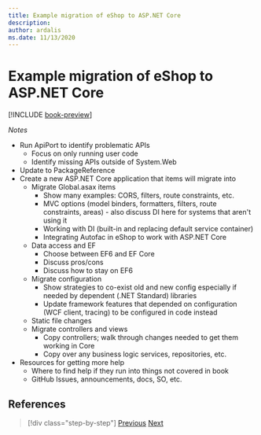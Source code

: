 ```yaml
---
title: Example migration of eShop to ASP.NET Core
description: 
author: ardalis
ms.date: 11/13/2020
---
```


# Example migration of eShop to ASP.NET Core

[!INCLUDE [book-preview](../../../includes/book-preview.md)]

*Notes*

- Run ApiPort to identify problematic APIs
  - Focus on only running user code
  - Identify missing APIs outside of System.Web
- Update to PackageReference
- Create a new ASP.NET Core application that items will migrate into
  - Migrate Global.asax items
    - Show many examples: CORS, filters, route constraints, etc.
    - MVC options (model binders, formatters, filters, route constraints, areas) - also discuss DI here for systems that aren't using it
    - Working with DI (built-in and replacing default service container)
    - Integrating Autofac in eShop to work with ASP.NET Core
  - Data access and EF
    - Choose between EF6 and EF Core
    - Discuss pros/cons
    - Discuss how to stay on EF6
  - Migrate configuration
    - Show strategies to co-exist old and new config especially if needed by dependent (.NET Standard) libraries
    - Update framework features that depended on configuration (WCF client, tracing) to be configured in code instead
  - Static file changes
  - Migrate controllers and views
    - Copy controllers; walk through changes needed to get them working in Core
    - Copy over any business logic services, repositories, etc.
- Resources for getting more help
  - Where to find help if they run into things not covered in book
  - GitHub Issues, announcements, docs, SO, etc.

## References

>[!div class="step-by-step"]
>[Previous](strategies-migrating-in-production.md)
>[Next](deployment-scenarios.md)
